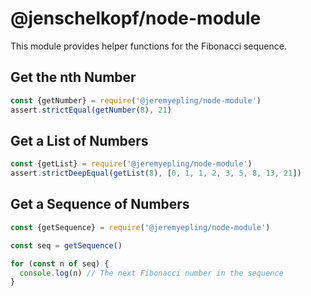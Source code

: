 # @jenschelkopf/node-module

This module provides helper functions for the Fibonacci sequence.

## Get the nth Number

```javascript
const {getNumber} = require('@jeremyepling/node-module')
assert.strictEqual(getNumber(8), 21)
```

## Get a List of Numbers

```javascript
const {getList} = require('@jeremyepling/node-module')
assert.strictDeepEqual(getList(8), [0, 1, 1, 2, 3, 5, 8, 13, 21])
```

## Get a Sequence of Numbers

```javascript
const {getSequence} = require('@jeremyepling/node-module')

const seq = getSequence()

for (const n of seq) {
  console.log(n) // The next Fibonacci number in the sequence
}
```

